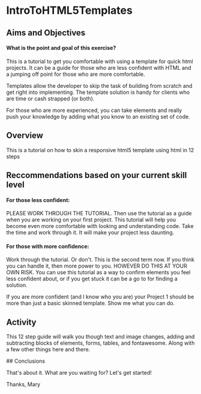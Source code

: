 # IntroToHTML5Templates



## Aims and Objectives

#### What is the point and goal of this exercise?
This is a tutorial to get you comfortable with using a template for quick html projects. It can be a guide for those who are less confident with HTML and a jumping off point for those who are more comfortable.

Templates allow the developer to skip the task of building from scratch and get right into implementing. The template solution is handy for clients who are time or cash strapped (or both).

For those who are more experienced, you can take elements and really push your knowledge by adding what you know to an existing set of code.


## Overview

 This is a tutorial on how to skin a responsive html5 template using html in 12 steps

## Reccommendations based on your current skill level

#### For those less confident:
PLEASE WORK THROUGH THE TUTORIAL. Then use the tutorial as a guide when you are working on your first project. This tutorial will help you become even more comfortable with looking and understanding code. Take the time and work through it. It will make your project less daunting.

#### For those with more confidence:
Work through the tutorial. Or don't. This is the second term now. If you think you can handle it, then more power to you. HOWEVER DO THIS AT YOUR OWN RISK. You can use this tutorial as a way to confirm elements you feel less confident about, or if you get stuck it can be a go to for finding a solution.

If you are more confident (and I know who you are) your Project 1 should be more than just a basic skinned template. Show me what you can do.

## Activity

This 12 step guide will walk you though text and image changes, adding and subtracting blocks of elements, forms, tables, and fontawesome. Along with a few other things here and there.

## Conclusions

That's about it. What are you waiting for? Let's get started!

Thanks,
Mary
